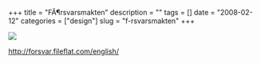 +++
title = "F&Atilde;&para;rsvarsmakten"
description = ""
tags = []
date = "2008-02-12"
categories = ["design"]
slug = "f-rsvarsmakten"
+++


 

  <div id="screens-thumbs" class="clearfix">
    <div class="txt-center" id="design-submission"><a href="http://forsvar.fileflat.com/english/"><img id='bluga-thumbnail-1160' class='bluga-thumbnail large' src='//media.konigi.com/bluga/
wt47f303f059131_0.jpg'/></a></div>  
  </div>   
<p><a href="http://forsvar.fileflat.com/english/">http://forsvar.fileflat.com/english/</a></p>




